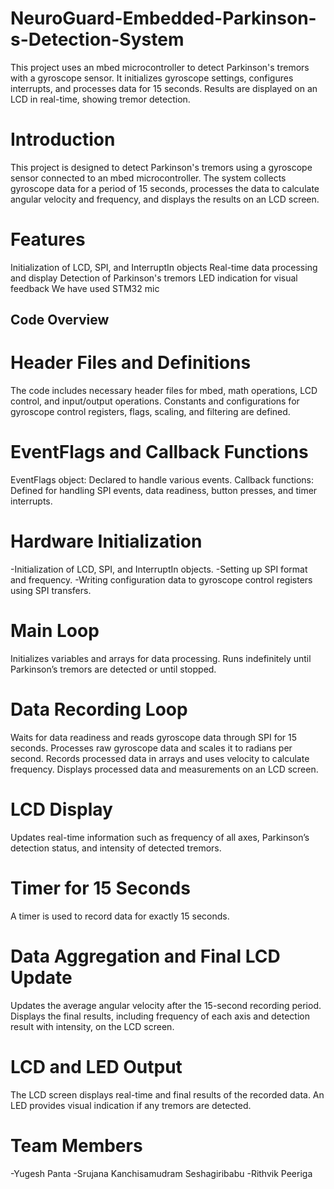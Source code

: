 # NeuroGuard-Embedded-Parkinson-s-Detection-System
This project uses an mbed microcontroller to detect Parkinson's tremors with a gyroscope sensor. It initializes gyroscope settings, configures interrupts, and processes data for 15 seconds. Results are displayed on an LCD in real-time, showing tremor detection.
# Introduction
This project is designed to detect Parkinson's tremors using a gyroscope sensor connected to an mbed microcontroller. The system collects gyroscope data for a period of 15 seconds, processes the data to calculate angular velocity and frequency, and displays the results on an LCD screen.

# Features
Initialization of LCD, SPI, and InterruptIn objects
Real-time data processing and display
Detection of Parkinson's tremors
LED indication for visual feedback
We have used STM32 mic

## Code Overview
# Header Files and Definitions
The code includes necessary header files for mbed, math operations, LCD control, and input/output operations. Constants and configurations for gyroscope control registers, flags, scaling, and filtering are defined.

# EventFlags and Callback Functions
EventFlags object: Declared to handle various events.
Callback functions: Defined for handling SPI events, data readiness, button presses, and timer interrupts.
# Hardware Initialization
-Initialization of LCD, SPI, and InterruptIn objects.
-Setting up SPI format and frequency.
-Writing configuration data to gyroscope control registers using SPI transfers.
# Main Loop
Initializes variables and arrays for data processing.
Runs indefinitely until Parkinson’s tremors are detected or until stopped.
# Data Recording Loop
Waits for data readiness and reads gyroscope data through SPI for 15 seconds.
Processes raw gyroscope data and scales it to radians per second.
Records processed data in arrays and uses velocity to calculate frequency.
Displays processed data and measurements on an LCD screen.
# LCD Display
Updates real-time information such as frequency of all axes, Parkinson’s detection status, and intensity of detected tremors.
# Timer for 15 Seconds
A timer is used to record data for exactly 15 seconds.
# Data Aggregation and Final LCD Update
Updates the average angular velocity after the 15-second recording period.
Displays the final results, including frequency of each axis and detection result with intensity, on the LCD screen.
# LCD and LED Output
The LCD screen displays real-time and final results of the recorded data.
An LED provides visual indication if any tremors are detected.
# Team Members
-Yugesh Panta
-Srujana Kanchisamudram Seshagiribabu
-Rithvik Peeriga

